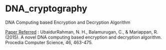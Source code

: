 # DNA_cryptography
DNA Computing based Encryption and Decryption Algorithm

[Paper Referred](https://www.sciencedirect.com/science/article/pii/S187705091500109X) : UbaidurRahman, N. H., Balamurugan, C., & Mariappan, R. (2015). A novel DNA computing based encryption and decryption algorithm. Procedia Computer Science, 46, 463-475.



